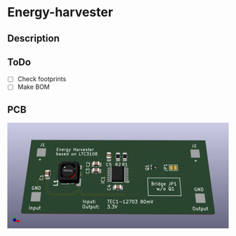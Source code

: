 # Energy-harvester
## Description


## ToDo

- [ ] Check footprints
- [ ] Make BOM 

## PCB
![3D Image](img/3D.png)
